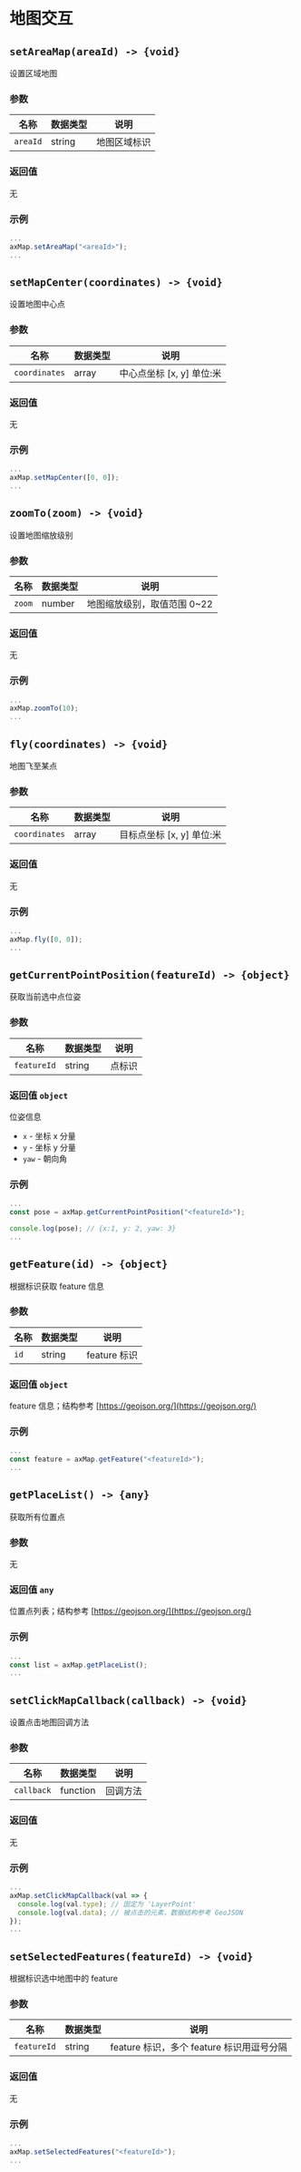 # 地图交互

## `setAreaMap(areaId) -> {void}`

设置区域地图

### 参数

| 名称     | 数据类型 | 说明         |
| -------- | -------- | ------------ |
| `areaId` | string   | 地图区域标识 |

### 返回值

无

### 示例

```typescript
...
axMap.setAreaMap("<areaId>");
...
```

## `setMapCenter(coordinates) -> {void}`

设置地图中心点

### 参数

| 名称          | 数据类型      | 说明              |
| ------------- | ------------- | ----------------- |
| `coordinates` | array<number> | 中心点坐标 [x, y] 单位:米|

### 返回值

无

### 示例

```typescript
...
axMap.setMapCenter([0, 0]);
...
```

## `zoomTo(zoom) -> {void}`

设置地图缩放级别

### 参数

| 名称   | 数据类型 | 说明                        |
| ------ | -------- | --------------------------- |
| `zoom` | number   | 地图缩放级别，取值范围 0~22 |

### 返回值

无

### 示例

```typescript
...
axMap.zoomTo(10);
...
```

## `fly(coordinates) -> {void}`

地图飞至某点

### 参数

| 名称          | 数据类型      | 说明              |
| ------------- | ------------- | ----------------- |
| `coordinates` | array<number> | 目标点坐标 [x, y] 单位:米|

### 返回值

无

### 示例

```typescript
...
axMap.fly([0, 0]);
...
```

## `getCurrentPointPosition(featureId) -> {object}`

获取当前选中点位姿

### 参数

| 名称        | 数据类型 | 说明   |
| ----------- | -------- | ------ |
| `featureId` | string   | 点标识 |

### 返回值 `object`

位姿信息

* `x` - 坐标 x 分量
* `y` - 坐标 y 分量
* `yaw` - 朝向角

### 示例

```typescript
...
const pose = axMap.getCurrentPointPosition("<featureId>");

console.log(pose); // {x:1, y: 2, yaw: 3}
...
```

## `getFeature(id) -> {object}`

根据标识获取 feature 信息

### 参数

| 名称 | 数据类型 | 说明         |
| ---- | -------- | ------------ |
| `id` | string   | feature 标识 |

### 返回值 `object`

feature 信息；结构参考 [https://geojson.org/](https://geojson.org/)

### 示例

```typescript
...
const feature = axMap.getFeature("<featureId>");
...
```

## `getPlaceList() -> {any}`

获取所有位置点

### 参数

无

### 返回值 `any`

位置点列表；结构参考 [https://geojson.org/](https://geojson.org/)

### 示例

```typescript
...
const list = axMap.getPlaceList();
...
```

## `setClickMapCallback(callback) -> {void}`

设置点击地图回调方法

### 参数

| 名称       | 数据类型 | 说明     |
| ---------- | -------- | -------- |
| `callback` | function | 回调方法 |

### 返回值

无

### 示例

```typescript
...
axMap.setClickMapCallback(val => {
  console.log(val.type); // 固定为 'LayerPoint'
  console.log(val.data); // 被点击的元素，数据结构参考 GeoJSON
});
...
```

## `setSelectedFeatures(featureId) -> {void}`

根据标识选中地图中的 feature

### 参数

| 名称        | 数据类型 | 说明                                      |
| ----------- | -------- | ----------------------------------------- |
| `featureId` | string   | feature 标识，多个 feature 标识用逗号分隔 |

### 返回值

无

### 示例

```typescript
...
axMap.setSelectedFeatures("<featureId>");
...
```

